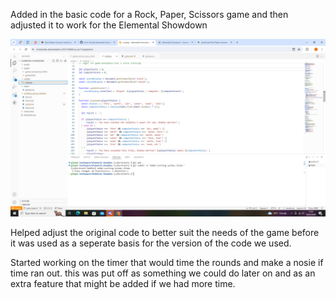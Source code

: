 Added in the basic code for a Rock, Paper, Scissors game and then adjusted it to work for the Elemental Showdown

![alt text](image.png)

Helped adjust the original code to better suit the needs of the game before it was used as a seperate basis for the version of the code we used.

Started working on the timer that would time the rounds and make a nosie if time ran out. this was put off as something we could do later on and as an extra feature that might be added if we had more time.